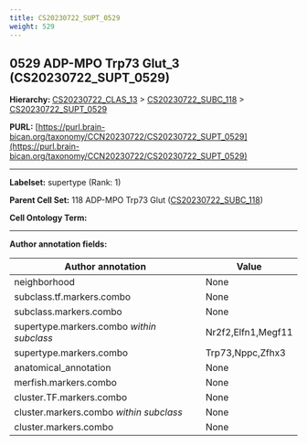 ```yaml
---
title: CS20230722_SUPT_0529
weight: 529
---
```

## 0529 ADP-MPO Trp73 Glut_3 (CS20230722_SUPT_0529)
<b>Hierarchy: </b>
[CS20230722_CLAS_13](../CS20230722_CLAS_13) >
[CS20230722_SUBC_118](../CS20230722_SUBC_118) >
[CS20230722_SUPT_0529](../CS20230722_SUPT_0529)

**PURL:** [https://purl.brain-bican.org/taxonomy/CCN20230722/CS20230722_SUPT_0529](https://purl.brain-bican.org/taxonomy/CCN20230722/CS20230722_SUPT_0529)

---


**Labelset:** supertype (Rank: 1)

**Parent Cell Set:** 118 ADP-MPO Trp73 Glut ([CS20230722_SUBC_118](../CS20230722_SUBC_118))



**Cell Ontology Term:** 

[MARKER GENES.]: #


---

[TRANSFERRED ANNOTATIONS.]: #


[AUTHOR ANNOTATION FIELDS.]: #


**Author annotation fields:**

| Author annotation | Value |
|-------------------|-------|
|neighborhood|None|
|subclass.tf.markers.combo|None|
|subclass.markers.combo|None|
|supertype.markers.combo _within subclass_|Nr2f2,Elfn1,Megf11|
|supertype.markers.combo|Trp73,Nppc,Zfhx3|
|anatomical_annotation|None|
|merfish.markers.combo|None|
|cluster.TF.markers.combo|None|
|cluster.markers.combo _within subclass_|None|
|cluster.markers.combo|None|
